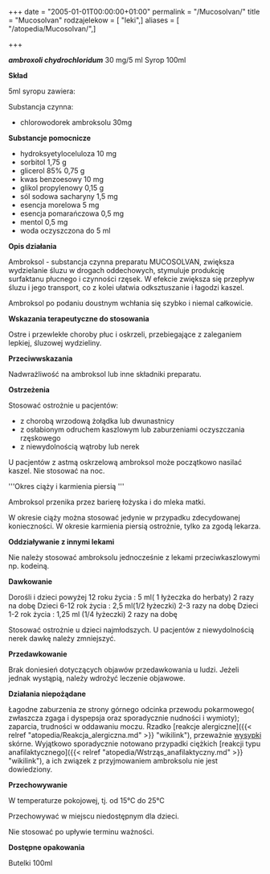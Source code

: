 +++
date = "2005-01-01T00:00:00+01:00"
permalink = "/Mucosolvan/"
title = "Mucosolvan"
rodzajelekow = [ "leki",]
aliases = [ "/atopedia/Mucosolvan/",]

+++

***ambroxoli chydrochloridum*** 30 mg/5 ml
Syrop 100ml

**Skład**

5ml syropu zawiera:

Substancja czynna:

-   chlorowodorek ambroksolu 30mg

**Substancje pomocnicze**

-   hydroksyetyloceluloza 10 mg
-   sorbitol 1,75 g
-   glicerol 85% 0,75 g
-   kwas benzoesowy 10 mg
-   glikol propylenowy 0,15 g
-   sól sodowa sacharyny 1,5 mg
-   esencja morelowa 5 mg
-   esencja pomarańczowa 0,5 mg
-   mentol 0,5 mg
-   woda oczyszczona do 5 ml

**Opis działania**

Ambroksol - substancja czynna preparatu MUCOSOLVAN, zwiększa wydzielanie śluzu w drogach oddechowych, stymuluje produkcję surfaktanu płucnego i czynności rzęsek. W efekcie zwiększa się przepływ śluzu i jego transport, co z kolei ułatwia odksztuszanie i łagodzi kaszel.

Ambroksol po podaniu doustnym wchłania się szybko i niemal całkowicie.

**Wskazania terapeutyczne do stosowania**

Ostre i przewlekłe choroby płuc i oskrzeli, przebiegające z zaleganiem lepkiej, śluzowej wydzieliny.

**Przeciwwskazania**

Nadwrażliwość na ambroksol lub inne składniki preparatu.

**Ostrzeżenia**

Stosować ostrożnie u pacjentów:

-   z chorobą wrzodową żołądka lub dwunastnicy
-   z osłabionym odruchem kaszlowym lub zaburzeniami oczyszczania rzęskowego
-   z niewydolnością wątroby lub nerek

U pacjentów z astmą oskrzelową ambroksol może początkowo nasilać kaszel. Nie stosować na noc.

'''Okres ciąży i karmienia piersią '''

Ambroksol przenika przez barierę łożyska i do mleka matki.

W okresie ciąży można stosować jedynie w przypadku zdecydowanej konieczności. W okresie karmienia piersią ostrożnie, tylko za zgodą lekarza.

**Oddziaływanie z innymi lekami**

Nie należy stosować ambroksolu jednocześnie z lekami przeciwkaszlowymi np. kodeiną.

**Dawkowanie**

Dorośli i dzieci powyżej 12 roku życia : 5 ml( 1 łyżeczka do herbaty) 2 razy na dobę
Dzieci 6-12 rok życia : 2,5 ml(1/2 łyżeczki) 2-3 razy na dobę
Dzieci 1-2 rok życia : 1,25 ml (1/4 łyżeczki) 2 razy na dobę

Stosować ostrożnie u dzieci najmłodszych. U pacjentów z niewydolnością nerek dawkę należy zmniejszyć.

**Przedawkowanie**

Brak doniesień dotyczących objawów przedawkowania u ludzi. Jeżeli jednak wystąpią, należy wdrożyć leczenie objawowe.

**Działania niepożądane**

Łagodne zaburzenia ze strony górnego odcinka przewodu pokarmowego( zwłaszcza zgaga i dyspepsja oraz sporadycznie nudności i wymioty); zaparcia, trudności w oddawaniu moczu. Rzadko [reakcje alergiczne]({{< relref "atopedia/Reakcja_alergiczna.md" >}} "wikilink"), przeważnie [wysypki](/atopedia/wysypka "wikilink") skórne. Wyjątkowo sporadycznie notowano przypadki ciężkich [reakcji typu anafilaktycznego]({{< relref "atopedia/Wstrząs_anafilaktyczny.md" >}} "wikilink"), a ich związek z przyjmowaniem ambroksolu nie jest dowiedziony.

**Przechowywanie**

W temperaturze pokojowej, tj. od 15°C do 25°C

Przechowywać w miejscu niedostępnym dla dzieci.

Nie stosować po upływie terminu ważności.

**Dostępne opakowania**

Butelki 100ml
